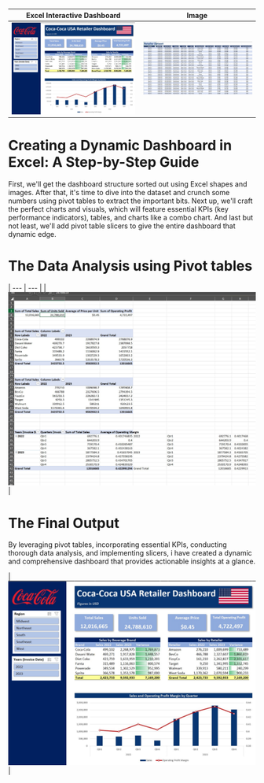 
| Excel Interactive Dashboard |  Image |
| --- | --- |
| ![Dashboard](images/Dashboard.jpg) | ![Data set](images/dataset.jpg) |

# Creating a Dynamic Dashboard in Excel: A Step-by-Step Guide

First, we'll get the dashboard structure sorted out using Excel shapes and images. After that, it's time to dive into the dataset and crunch some numbers using pivot tables to extract the important bits. Next up, we'll craft the perfect charts and visuals, which will feature essential KPIs (key performance indicators), tables, and charts like a combo chart. And last but not least, we'll add pivot table slicers to give the entire dashboard that dynamic edge.

# The Data Analysis using Pivot tables
| --- | --- |
| ![Data Analysis](images/analysisandcalculations.jpg) |

# The Final Output

By leveraging pivot tables, incorporating essential KPIs, conducting thorough data analysis, and implementing slicers, i have created a dynamic and comprehensive dashboard that provides actionable insights at a glance.

| ![Dashboard](images/Dashboard.jpg) |
